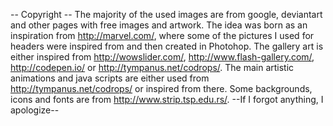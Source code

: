 -- Copyright --
The majority of the used images are from google, deviantart and other pages with free images and artwork.
The idea was born as an inspiration from http://marvel.com/, where some of the pictures I used for headers were inspired from and then created in Photohop.
The gallery art is either inspired from http://wowslider.com/, http://www.flash-gallery.com/, http://codepen.io/ or http://tympanus.net/codrops/.
The main artistic animations and java scripts are either used from http://tympanus.net/codrops/ or inspired from there.
Some backgrounds, icons and fonts are from http://www.strip.tsp.edu.rs/.
--If I forgot anything, I apologize--
